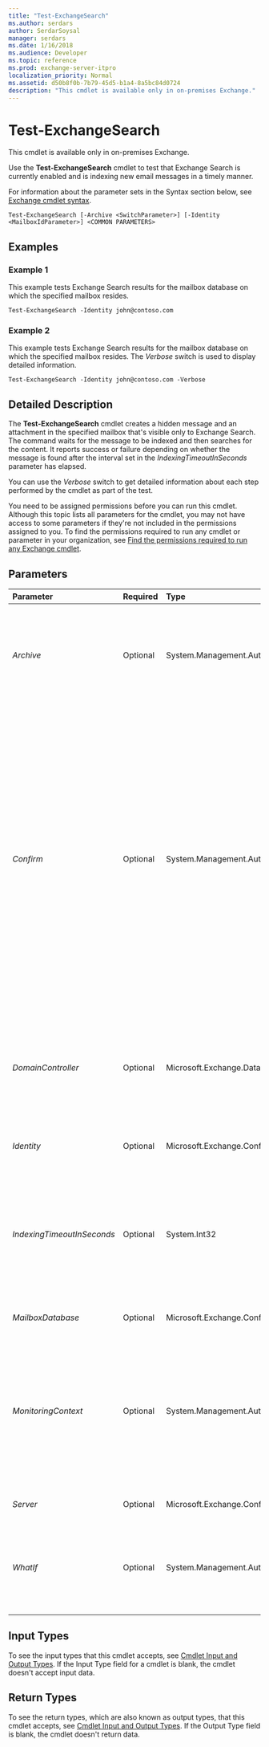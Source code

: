 ```yaml
---
title: "Test-ExchangeSearch"
ms.author: serdars
author: SerdarSoysal
manager: serdars
ms.date: 1/16/2018
ms.audience: Developer
ms.topic: reference
ms.prod: exchange-server-itpro
localization_priority: Normal
ms.assetid: d50b8f0b-7b79-45d5-b1a4-8a5bc84d0724
description: "This cmdlet is available only in on-premises Exchange."
---
```


# Test-ExchangeSearch

This cmdlet is available only in on-premises Exchange. 
  
Use the **Test-ExchangeSearch** cmdlet to test that Exchange Search is currently enabled and is indexing new email messages in a timely manner.
  
For information about the parameter sets in the Syntax section below, see [Exchange cmdlet syntax](https://technet.microsoft.com/library/bb123552.aspx). 
  
```
Test-ExchangeSearch [-Archive <SwitchParameter>] [-Identity <MailboxIdParameter>] <COMMON PARAMETERS>

```

## Examples
<a name="Examples"> </a>

### Example 1

This example tests Exchange Search results for the mailbox database on which the specified mailbox resides.
  
```
Test-ExchangeSearch -Identity john@contoso.com
```

### Example 2

This example tests Exchange Search results for the mailbox database on which the specified mailbox resides. The _Verbose_ switch is used to display detailed information.
  
```
Test-ExchangeSearch -Identity john@contoso.com -Verbose
```

## Detailed Description
<a name="DetailedDescription"> </a>

The **Test-ExchangeSearch** cmdlet creates a hidden message and an attachment in the specified mailbox that's visible only to Exchange Search. The command waits for the message to be indexed and then searches for the content. It reports success or failure depending on whether the message is found after the interval set in the _IndexingTimeoutInSeconds_ parameter has elapsed.
  
You can use the _Verbose_ switch to get detailed information about each step performed by the cmdlet as part of the test.
  
You need to be assigned permissions before you can run this cmdlet. Although this topic lists all parameters for the cmdlet, you may not have access to some parameters if they're not included in the permissions assigned to you. To find the permissions required to run any cmdlet or parameter in your organization, see [Find the permissions required to run any Exchange cmdlet](https://technet.microsoft.com/library/mt432940.aspx).
  
## Parameters
<a name="DetailedDescription"> </a>

|**Parameter**|**Required**|**Type**|**Description**|
|:-----|:-----|:-----|:-----|
| _Archive_ <br/> |Optional  <br/> |System.Management.Automation.SwitchParameter  <br/> |The _Archive_ switch specifies that the test be run against the archive mailbox for the mailbox user specified in the _Identity_ parameter. When the _Archive_ switch is used, you must also use the _Identity_ parameter to specify the mailbox. <br/> |
| _Confirm_ <br/> |Optional  <br/> |System.Management.Automation.SwitchParameter  <br/> | The _Confirm_ switch specifies whether to show or hide the confirmation prompt. How this switch affects the cmdlet depends on if the cmdlet requires confirmation before proceeding. <br/>  Destructive cmdlets (for example, **Remove-\*** cmdlets) have a built-in pause that forces you to acknowledge the command before proceeding. For these cmdlets, you can skip the confirmation prompt by using this exact syntax: `-Confirm:$false`.  <br/>  Most other cmdlets (for example, **New-\*** and **Set-\*** cmdlets) don't have a built-in pause. For these cmdlets, specifying the _Confirm_ switch without a value introduces a pause that forces you acknowledge the command before proceeding. <br/> |
| _DomainController_ <br/> |Optional  <br/> |Microsoft.Exchange.Data.Fqdn  <br/> |The _DomainController_ parameter specifies the domain controller that's used by this cmdlet to read data from or write data to Active Directory. You identify the domain controller by its fully qualified domain name (FQDN). For example, `dc01.contoso.com`.  <br/> |
| _Identity_ <br/> |Optional  <br/> |Microsoft.Exchange.Configuration.Tasks.MailboxIdParameter  <br/> |The _Identity_ parameter specifies the mailbox that you want to test Exchange Search against. <br/> |
| _IndexingTimeoutInSeconds_ <br/> |Optional  <br/> |System.Int32  <br/> |The _IndexingTimeoutInSeconds_ parameter specifies, in seconds, the maximum amount of time to wait between adding the new email message to the test mailbox and waiting for it to be returned in a search result. The default value is `120` seconds. If this parameter isn't specified, the default interval is used. <br/> |
| _MailboxDatabase_ <br/> |Optional  <br/> |Microsoft.Exchange.Configuration.Tasks.DatabaseIdParameter  <br/> |This parameter has been deprecated and is no longer used.  <br/> |
| _MonitoringContext_ <br/> |Optional  <br/> |System.Management.Automation.SwitchParameter  <br/> |The _MonitoringContext_ switch includes the associated monitoring events and performance counters in the results. Typically, you include the monitoring events and performance counters in the results when the output is passed to MicrosoftSystem Center Operations Manager (SCOM). You don't need to specify a value with this switch. <br/> |
| _Server_ <br/> |Optional  <br/> |Microsoft.Exchange.Configuration.Tasks.ServerIdParameter  <br/> |This parameter has been deprecated and is no longer used.  <br/> |
| _WhatIf_ <br/> |Optional  <br/> |System.Management.Automation.SwitchParameter  <br/> |The _WhatIf_ switch simulates the actions of the command. You can use this switch to view the changes that would occur without actually applying those changes. You don't need to specify a value with this switch. <br/> |
   
## Input Types
<a name="InputTypes"> </a>

To see the input types that this cmdlet accepts, see [Cmdlet Input and Output Types](http://go.microsoft.com/fwlink/p/?linkId=616387). If the Input Type field for a cmdlet is blank, the cmdlet doesn't accept input data. 
  
## Return Types
<a name="ReturnTypes"> </a>

To see the return types, which are also known as output types, that this cmdlet accepts, see [Cmdlet Input and Output Types](http://go.microsoft.com/fwlink/p/?linkId=616387). If the Output Type field is blank, the cmdlet doesn't return data. 
  

